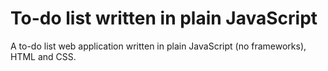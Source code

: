 # To-do list written in plain JavaScript
A to-do list web application written in plain JavaScript (no frameworks), HTML and CSS. 
